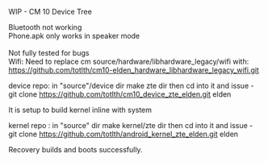 WIP - CM 10 Device Tree

Bluetooth not working<br>
Phone.apk only works in speaker mode<br>
<br>
Not fully tested for bugs
<br>
Wifi:
Need to replace cm source/hardware/libhardware_legacy/wifi with:<br>
https://github.com/totlth/cm10-elden_hardware_libhardware_legacy_wifi.git

device repo: in "source"/device dir make zte dir then cd into it and issue - 
git clone https://github.com/totlth/cm10_device_zte_elden.git elden

It is setup to build kernel inline with system

kernel repo : in "source" dir make kernel/zte dir then cd into it and issue -
git clone https://github.com/totlth/android_kernel_zte_elden.git elden

Recovery builds and boots successfully.
